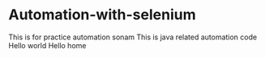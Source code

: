 # Automation-with-selenium
This is for  practice automation sonam
This  is java related automation code
Hello world
Hello home
